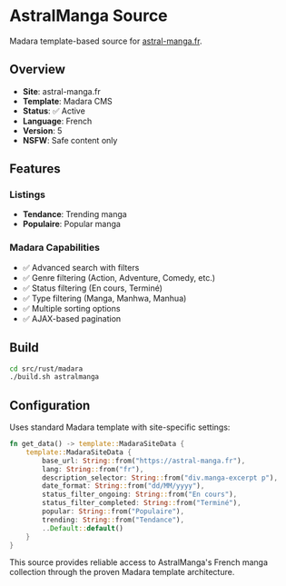 # AstralManga Source

Madara template-based source for [astral-manga.fr](https://astral-manga.fr).

## Overview

- **Site**: astral-manga.fr
- **Template**: Madara CMS
- **Status**: ✅ Active
- **Language**: French
- **Version**: 5
- **NSFW**: Safe content only

## Features

### Listings
- **Tendance**: Trending manga
- **Populaire**: Popular manga

### Madara Capabilities
- ✅ Advanced search with filters
- ✅ Genre filtering (Action, Adventure, Comedy, etc.)
- ✅ Status filtering (En cours, Terminé)
- ✅ Type filtering (Manga, Manhwa, Manhua)
- ✅ Multiple sorting options
- ✅ AJAX-based pagination

## Build

```bash
cd src/rust/madara
./build.sh astralmanga
```

## Configuration

Uses standard Madara template with site-specific settings:

```rust
fn get_data() -> template::MadaraSiteData {
    template::MadaraSiteData {
        base_url: String::from("https://astral-manga.fr"),
        lang: String::from("fr"),
        description_selector: String::from("div.manga-excerpt p"),
        date_format: String::from("dd/MM/yyyy"),
        status_filter_ongoing: String::from("En cours"),
        status_filter_completed: String::from("Terminé"),
        popular: String::from("Populaire"),
        trending: String::from("Tendance"),
        ..Default::default()
    }
}
```

This source provides reliable access to AstralManga's French manga collection through the proven Madara template architecture.
